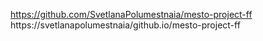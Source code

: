 https://github.com/SvetlanaPolumestnaia/mesto-project-ff
https://svetlanapolumestnaia/github.io/mesto-project-ff
